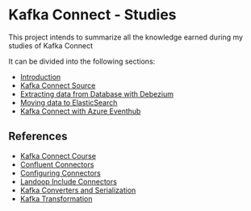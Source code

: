 # Kafka Connect - Studies

This project intends to summarize all the knowledge earned during my studies of Kafka Connect

It can be divided into the following sections:

- [Introduction](./00-Introduction.md)
- [Kafka Connect Source](./01-KafkaConnectSource.md)
- [Extracting data from Database with Debezium](./02-KafkaConnectSourceDebezium.md)
- [Moving data to ElasticSearch](./03-KafkaConnectSinkElasticsearch.md)
- [Kafka Connect with Azure Eventhub](./04-KafkaConnectAzureEventhub.md)


## References

- [Kafka Connect Course](https://www.udemy.com/course/kafka-connect)
- [Confluent Connectors](https://www.confluent.io/hub/)
- [Configuring Connectors](https://kafka.apache.org/documentation.html#connect_configuring)
- [Landoop Include Connectors](https://github.com/lensesio/fast-data-dev#enable-additional-connectors)
- [Kafka Converters and Serialization](https://www.confluent.io/blog/kafka-connect-deep-dive-converters-serialization-explained/#json-schemas)
- [Kafka Transformation](https://www.confluent.io/blog/kafka-connect-single-message-transformation-tutorial-with-examples/)